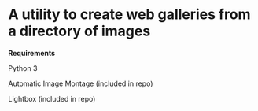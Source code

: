 A utility to create web galleries from a directory of images
============================================================

**Requirements**

Python 3

Automatic Image Montage (included in repo)

Lightbox (included in repo)
